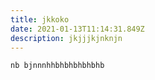 ```yaml
---
title: jkkoko
date: 2021-01-13T11:14:31.849Z
description: jkjjjkjnknjn
---
```

```
nb bjnnnhhbhbhbhbhbhb
```